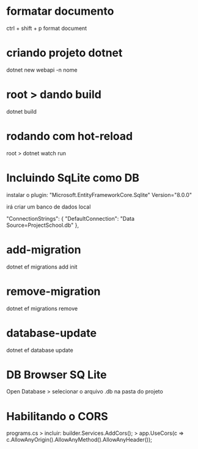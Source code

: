 # formatar documento

ctrl + shift + p
format document

# criando projeto dotnet

dotnet new webapi -n nome

# root > dando build

dotnet build

# rodando com hot-reload

root > dotnet watch run

# Incluindo SqLite como DB

instalar o plugin: "Microsoft.EntityFrameworkCore.Sqlite" Version="8.0.0"

irá criar um banco de dados local

"ConnectionStrings": {
"DefaultConnection": "Data Source=ProjectSchool.db"
},

# add-migration

dotnet ef migrations add init

# remove-migration

dotnet ef migrations remove

# database-update

dotnet ef database update

# DB Browser SQ Lite

Open Database > selecionar o arquivo .db na pasta do projeto

# Habilitando o CORS
programs.cs > incluir: builder.Services.AddCors();
            > app.UseCors(c => c.AllowAnyOrigin().AllowAnyMethod().AllowAnyHeader());